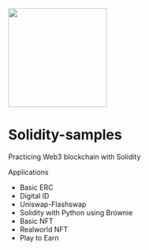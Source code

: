 <image src="https://upload.wikimedia.org/wikipedia/commons/thumb/9/98/Solidity_logo.svg/1200px-Solidity_logo.svg.png" height="200" />

# Solidity-samples

Practicing Web3 blockchain with Solidity

Applications
- Basic ERC
- Digital ID
- Uniswap-Flashswap
- Solidity with Python using Brownie
- Basic NFT
- Realworld NFT
- Play to Earn
